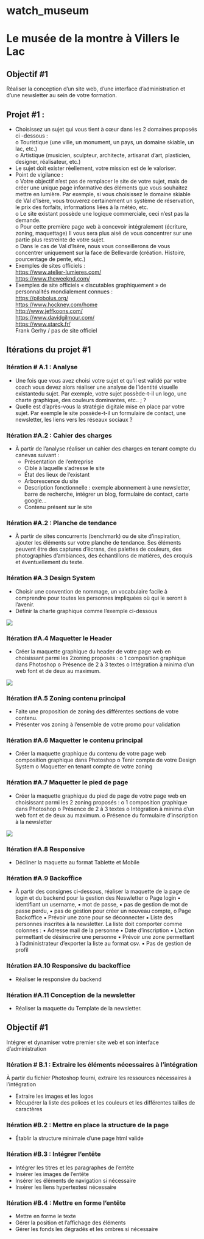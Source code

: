 # watch_museum
# Le musée de la montre à Villers le Lac

## Objectif #1

Réaliser la conception d’un site web, d’une interface d’administration et d’une newsletter au sein de
votre formation.  

## Projet #1 :
- Choisissez un sujet qui vous tient à cœur dans les 2 domaines proposés ci -dessous :  
o  Touristique (une ville, un monument, un pays, un domaine skiable, un lac, etc.)  
o  Artistique (musicien, sculpteur, architecte, artisanat d’art, plasticien, designer,
réalisateur, etc.)  
- Le sujet doit exister réellement, votre mission est de le valoriser.  
- Point de vigilance :  
o Votre objectif n’est pas de remplacer le site de votre sujet, mais de créer une unique
page informative des éléments que vous souhaitez mettre en lumière. Par exemple,
si vous choisissez le domaine skiable de Val d’Isère, vous trouverez certainement un
système de réservation, le prix des forfaits, informations liées à la météo, etc.  
o Le site existant possède une logique commerciale, ceci n’est pas la demande.  
o Pour cette première page web à concevoir intégralement (écriture, zoning,
maquettage) Il vous sera plus aisé de vous concentrer sur une partie plus restreinte
de votre sujet.  
o Dans le cas de Val d’Isère, nous vous conseillerons de vous concentrer uniquement
sur la face de Bellevarde (création. Histoire, pourcentage de pente, etc.)  
- Exemples de sites officiels :  
https://www.atelier-lumieres.com/  
https://www.theweeknd.com/  
- Exemples de site officiels « discutables graphiquement » de personnalités mondialement
connues :  
https://pilobolus.org/  
https://www.hockney.com/home  
http://www.jeffkoons.com/  
https://www.davidgilmour.com/  
https://www.starck.fr/  
Frank Gerhy / pas de site officiel  

## Itérations du projet #1

### Itération # A.1 : Analyse
- Une fois que vous avez choisi votre sujet et qu’il est validé par votre coach vous devez alors
réaliser une analyse de l’identité visuelle existantedu sujet. Par exemple, votre sujet
possède-t-il un logo, une charte graphique, des couleurs dominantes, etc.. ; ?
- Quelle est d’après-vous la stratégie digitale mise en place par votre sujet. Par exemple le site
possède-t-il un formulaire de contact, une newsletter, les liens vers les réseaux sociaux ?

### Itération #A.2 : Cahier des charges
- À partir de l’analyse réaliser un cahier des charges en tenant compte du canevas suivant :
  * Présentation de l’entreprise
  * Cible à laquelle s’adresse le site
  * État des lieux de l’existant
  * Arborescence du site
  * Description fonctionnelle : exemple abonnement à une newsletter, barre de
recherche, intégrer un blog, formulaire de contact, carte google...
  * Contenu présent sur le site

### Itération #A.2 : Planche de tendance
- À partir de sites concurrents (benchmark) ou de site d’inspiration, ajouter les éléments sur
votre planche de tendance. Ses éléments peuvent être des captures d’écrans, des palettes de
couleurs, des photographies d’ambiances, des échantillons de matières, des croquis et
éventuellement du texte.

### Itération #A.3 Design System
- Choisir une convention de nommage, un vocabulaire facile à comprendre pour toutes les
personnes impliquées où qui le seront à l’avenir.
- Définir la charte graphique comme l’exemple ci-dessous

![](/image/image_1.PNG)
### Itération #A.4 Maquetter le Header
- Créer la maquette graphique du header de votre page web en choisissant parmi les 2zoning
proposés :
o 1 composition graphique dans Photoshop
o Présence de 2 à 3 textes
o Intégration à minima d’un web font et de deux au maximum.

![](/image/image_2.PNG)

### Itération #A.5 Zoning contenu principal
- Faite une proposition de zoning des différentes sections de votre contenu.
- Présenter vos zoning à l’ensemble de votre promo pour validation
  
### Itération #A.6 Maquetter le contenu principal
- Créer la maquette graphique du contenu de votre page web composition graphique dans
Photoshop
o Tenir compte de votre Design System
o Maquetter en tenant compte de votre zoning

### Itération #A.7 Maquetter le pied de page
- Créer la maquette graphique du pied de page de votre page web en choisissant parmi les 2
zoning proposés :
o 1 composition graphique dans Photoshop
o Présence de 2 à 3 textes
o Intégration à minima d’un web font et de deux au maximum.
o Présence du formulaire d’inscription à la newsletter

![](/image/image_3.PNG)

### Itération #A.8 Responsive
- Décliner la maquette au format Tablette et Mobile
  
### Itération #A.9 Backoffice
- À partir des consignes ci-dessous, réaliser la maquette de la page de login et du backend
pour la gestion des Neswletter
o Page login
▪ identifiant un username,
▪ mot de passe,
▪ pas de gestion de mot de passe perdu,
▪ pas de gestion pour créer un nouveau compte,
o Page Backoffice
▪ Prévoir une zone pour se déconnecter
▪ Liste des personnes inscrites à la newsletter. La liste doit comporter comme
colonnes :
• Adresse mail de la personne
• Date d’inscription
• L’action permettant de désinscrire une personne
▪ Prévoir une zone permettant à l’administrateur d’exporter la liste au format
csv.
▪ Pas de gestion de profil

### Itération #A.10 Responsive du backoffice
- Réaliser le responsive du backend
  
### Itération #A.11 Conception de la newsletter
- Réaliser la maquette du Template de la newsletter.
  
## Objectif #1
Intégrer et dynamiser votre premier site web et son interface d’administration

### Itération # B.1 : Extraire les éléments nécessaires à l’intégration
À partir du fichier Photoshop fourni, extraire les ressources nécessaires à l’intégration
- Extraire les images et les logos
- Récupérer la liste des polices et les couleurs et les différentes tailles de caractères
  
### Itération #B.2 : Mettre en place la structure de la page
- Établir la structure minimale d’une page html valide
  
### Itération #B.3 : Intégrer l’entête
- Intégrer les titres et les paragraphes de l’entête
- Insérer les images de l’entête
- Insérer les éléments de navigation si nécessaire
- Insérer les liens hypertextesi nécessaire
  
### Itération #B.4 : Mettre en forme l’entête
- Mettre en forme le texte
- Gérer la position et l’affichage des éléments
- Gérer les fonds les dégradés et les ombres si nécessaire

